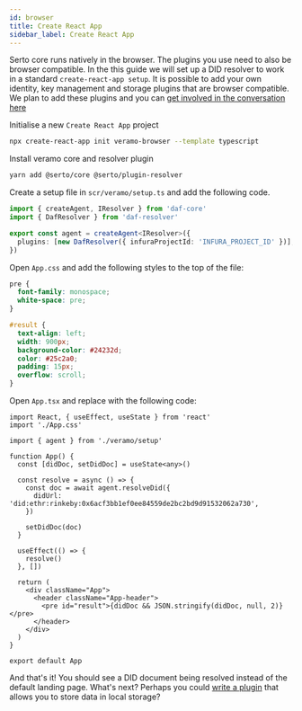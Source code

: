 ```yaml
---
id: browser
title: Create React App
sidebar_label: Create React App
---
```


Serto core runs natively in the browser. The plugins you use need to also be browser compatible. In the this guide we will set up a DID resolver to work in a standard `create-react-app setup`. It is possible to add your own identity, key management and storage plugins that are browser compatible. We plan to add these plugins and you can [get involved in the conversation here](https://github.com/uport-project/daf/issues/276)

Initialise a new `Create React App` project

```bash
npx create-react-app init veramo-browser --template typescript
```

Install veramo core and resolver plugin

```bash
yarn add @serto/core @serto/plugin-resolver
```

Create a setup file in `scr/veramo/setup.ts` and add the following code.

```ts
import { createAgent, IResolver } from 'daf-core'
import { DafResolver } from 'daf-resolver'

export const agent = createAgent<IResolver>({
  plugins: [new DafResolver({ infuraProjectId: 'INFURA_PROJECT_ID' })],
})
```

Open `App.css` and add the following styles to the top of the file:

```css
pre {
  font-family: monospace;
  white-space: pre;
}

#result {
  text-align: left;
  width: 900px;
  background-color: #24232d;
  color: #25c2a0;
  padding: 15px;
  overflow: scroll;
}
```

Open `App.tsx` and replace with the following code:

```tsx
import React, { useEffect, useState } from 'react'
import './App.css'

import { agent } from './veramo/setup'

function App() {
  const [didDoc, setDidDoc] = useState<any>()

  const resolve = async () => {
    const doc = await agent.resolveDid({
      didUrl: 'did:ethr:rinkeby:0x6acf3bb1ef0ee84559de2bc2bd9d91532062a730',
    })

    setDidDoc(doc)
  }

  useEffect(() => {
    resolve()
  }, [])

  return (
    <div className="App">
      <header className="App-header">
        <pre id="result">{didDoc && JSON.stringify(didDoc, null, 2)}</pre>
      </header>
    </div>
  )
}

export default App
```

And that's it! You should see a DID document being resolved instead of the default landing page. What's next? Perhaps you could [write a plugin](/docs/guides/create_plugin) that allows you to store data in local storage?
